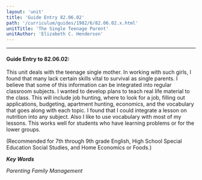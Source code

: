 ```yaml
---
layout: 'unit'
title: 'Guide Entry 82.06.02'
path: '/curriculum/guides/1982/6/82.06.02.x.html'
unitTitle: 'The Single Teenage Parent'
unitAuthor: 'Elizabeth C. Henderson'
---
```


<body>
<hr/>
 <h4>
  Guide Entry to 82.06.02:
 </h4>
 This unit deals with the teenage single mother.  In working with such girls, I found that many lack certain skills vital to survival as single parents.  I believe that some of this information can be integrated into regular classroom subjects.  I wanted to develop plans to teach real life material to the class.  This will include job hunting, where to look for a job, filling out applications, budgeting, apartment hunting, economics, and the vocabulary that goes along with each topic.  I found that I could integrate a lesson on nutrition into any subject.  Also I like to use vocabulary with most of my lessons. This works well for students who have learning problems or for the lower groups.
 <p>
  (Recommended for 7th through 9th grade English, High School Special Education Social Studies, and Home Economics or Foods.)
 </p>
<p>
  <b>
   <i>
    Key Words
   </i>
  </b>
  <br/>
 </p>
 <p>
  <i>
   Parenting Family Management
  </i>
 </p>

</body>
